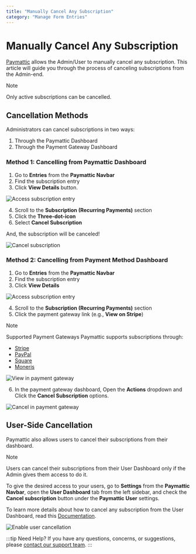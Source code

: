 ```yaml
---
title: "Manually Cancel Any Subscription"
category: "Manage Form Entries"
---
```


# Manually Cancel Any Subscription

[Paymattic](https://paymattic.com/) allows the Admin/User to manually cancel any subscription. This article will guide you through the process of canceling subscriptions from the Admin-end.

> [!NOTE]
> Only active subscriptions can be cancelled.


## Cancellation Methods

Administrators can cancel subscriptions in two ways:

1. Through the Paymattic Dashboard
2. Through the Payment Gateway Dashboard

### Method 1: Cancelling from Paymattic Dashboard

1. Go to **Entries** from the **Paymattic Navbar**
2. Find the subscription entry
3. Click **View Details** button.

![Access subscription entry](/images/manage-form-entries/manually-cancel-any-subscription/Desired-Form-Entry-for-Cancellation-1-2-scaled.webp)

4. Scroll to the **Subscription (Recurring Payments)** section
5. Click the **Three-dot-icon**
6. Select **Cancel Subscription**

And, the subscription will be canceled! 

![Cancel subscription](/images/manage-form-entries/manually-cancel-any-subscription/Cancel-Subscription-1.webp)

### Method 2: Cancelling from Payment Method Dashboard 

1. Go to **Entries** from the **Paymattic Navbar**
2. Find the subscription entry
3. Click **View Details** 

![Access subscription entry](/images/manage-form-entries/manually-cancel-any-subscription/Desired-Form-Entry-for-Cancellation-1-1-scaled.webp)

4. Scroll to the **Subscription (Recurring Payments)** section
5. Click the payment gateway link (e.g., **View on Stripe**)

> [!NOTE]
>Supported Payment Gateways
>Paymattic supports subscriptions through:
>- [Stripe](/how-to-configure-stripe-payment-gateway-in-wordpress-with-paymattic)
>- [PayPal](/how-to-configure-paypal-in-wordpress-with-paymattic)
>- [Square](/how-to-integrate-square-with-paymattic-in-wordpress)
>- [Moneris](/how-to-integrate-moneris-payment-gateway-in-paymattic)

![View in payment gateway](/images/manage-form-entries/manually-cancel-any-subscription/View-on-Stripe.webp)

6. In the payment gateway dashboard, Open the **Actions** dropdown and Click the **Cancel Subscription** options.

![Cancel in payment gateway](/images/manage-form-entries/manually-cancel-any-subscription/Cancel-from-Payment-methods-dashboard-scaled.webp)

## User-Side Cancellation

Paymattic also allows users to cancel their subscriptions from their dashboard.

> [!NOTE]
> Users can cancel their subscriptions from their User Dashboard only if the Admin gives them access to do it.

To give the desired access to your users, go to **Settings** from the **Paymattic Navbar**, open the **User Dashboard** tab from the left sidebar, and check the **Cancel subscription** button under the **Paymattic User** settings.

To learn more details about how to cancel any subscription from the User Dashboard, read this [Documentation](how-to-add-user-dashboard-module-in-paymattic).

![Enable user cancellation](/images/manage-form-entries/manually-cancel-any-subscription/Cancel-Subscription-from-User-End-scaled.webp)

:::tip Need Help?
If you have any questions, concerns, or suggestions, please [contact our support team](https://wpmanageninja.com/support-tickets/).
:::